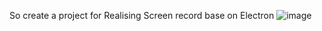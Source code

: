 So create a project for Realising Screen record base on Electron 
![image](https://github.com/Jekonava/Screen-Recorder/assets/168346725/f0837738-54c7-4e04-b5b1-a2ac2146d32d)
